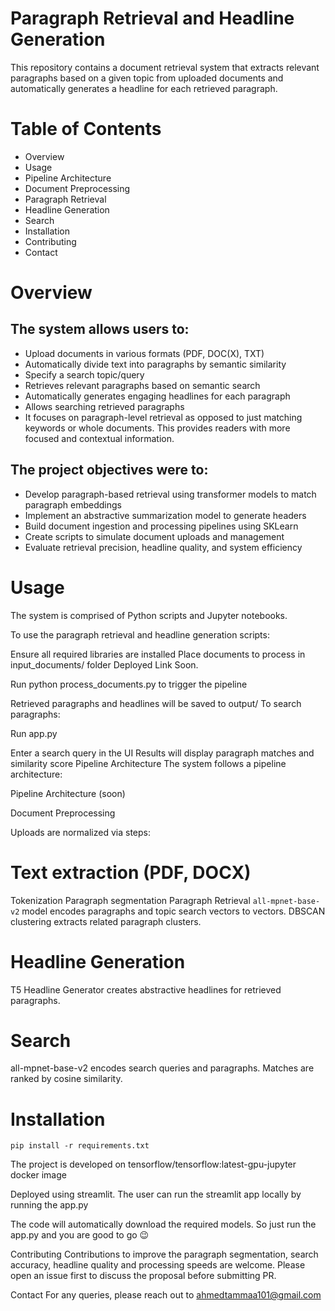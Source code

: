 # Paragraph Retrieval and Headline Generation
This repository contains a document retrieval system that extracts relevant paragraphs based on a given topic from uploaded documents and automatically generates a headline for each retrieved paragraph.

# Table of Contents
* Overview
* Usage
* Pipeline Architecture
* Document Preprocessing
* Paragraph Retrieval
* Headline Generation
* Search
* Installation
* Contributing
* Contact

# Overview

## The system allows users to:

* Upload documents in various formats (PDF, DOC(X), TXT)
* Automatically divide text into paragraphs by semantic similarity
* Specify a search topic/query
* Retrieves relevant paragraphs based on semantic search
* Automatically generates engaging headlines for each paragraph
* Allows searching retrieved paragraphs
* It focuses on paragraph-level retrieval as opposed to just matching keywords or whole documents. This provides readers with more focused and contextual information.

## The project objectives were to:

* Develop paragraph-based retrieval using transformer models to match paragraph embeddings
* Implement an abstractive summarization model to generate headers
* Build document ingestion and processing pipelines using SKLearn
* Create scripts to simulate document uploads and management
* Evaluate retrieval precision, headline quality, and system efficiency

# Usage
The system is comprised of Python scripts and Jupyter notebooks.

To use the paragraph retrieval and headline generation scripts:

Ensure all required libraries are installed
Place documents to process in input_documents/ folder
Deployed Link Soon.
<!---->
Run python process_documents.py to trigger the pipeline
<!---->
Retrieved paragraphs and headlines will be saved to output/
To search paragraphs:

Run app.py

Enter a search query in the UI
Results will display paragraph matches and similarity score
Pipeline Architecture
The system follows a pipeline architecture:

Pipeline Architecture
(soon)

Document Preprocessing

Uploads are normalized via steps:

# Text extraction (PDF, DOCX)
Tokenization
Paragraph segmentation
Paragraph Retrieval
```all-mpnet-base-v2``` model encodes paragraphs and topic search vectors to vectors. DBSCAN clustering extracts related paragraph clusters.

# Headline Generation
T5 Headline Generator creates abstractive headlines for retrieved paragraphs.

# Search
all-mpnet-base-v2 encodes search queries and paragraphs. Matches are ranked by cosine similarity.

# Installation

```pip install -r requirements.txt ```

The project is developed on tensorflow/tensorflow:latest-gpu-jupyter docker image

Deployed using streamlit. The user can run the streamlit app locally by running the app.py

The code will automatically download the required models. So just run the app.py and you are good to go 😉


Contributing
Contributions to improve the paragraph segmentation, search accuracy, headline quality and processing speeds are welcome. Please open an issue first to discuss the proposal before submitting PR.

Contact
For any queries, please reach out to ahmedtammaa101@gmail.com
